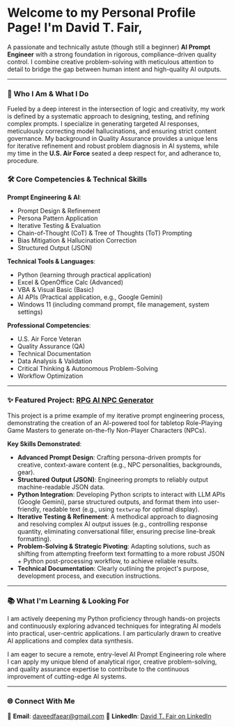 # Welcome to my Personal Profile Page! I'm David T. Fair,

A passionate and technically astute (though still a beginner) **AI Prompt Engineer** with a strong foundation in rigorous, compliance-driven quality control. I combine creative problem-solving with meticulous attention to detail to bridge the gap between human intent and high-quality AI outputs.

---

### 🚀 Who I Am & What I Do

Fueled by a deep interest in the intersection of logic and creativity, my work is defined by a systematic approach to designing, testing, and refining complex prompts. I specialize in generating targeted AI responses, meticulously correcting model hallucinations, and ensuring strict content governance. My background in Quality Assurance provides a unique lens for iterative refinement and robust problem diagnosis in AI systems, while my time in the **U.S. Air Force** seated a deep respect for, and adherance to, procedure. 

### 🛠️ Core Competencies & Technical Skills

**Prompt Engineering & AI**:
*   Prompt Design & Refinement
*   Persona Pattern Application
*   Iterative Testing & Evaluation
*   Chain-of-Thought (CoT) & Tree of Thoughts (ToT) Prompting
*   Bias Mitigation & Hallucination Correction
*   Structured Output (JSON)

**Technical Tools & Languages**:
*   Python (learning through practical application)
*   Excel & OpenOffice Calc (Advanced)
*   VBA & Visual Basic (Basic)
*   AI APIs (Practical application, e.g., Google Gemini)
*   Windows 11 (including command prompt, file management, system settings)

**Professional Competencies**:
*   U.S. Air Force Veteran
*   Quality Assurance (QA)
*   Technical Documentation
*   Data Analysis & Validation
*   Critical Thinking & Autonomous Problem-Solving
*   Workflow Optimization

---

### ✨ Featured Project: [RPG AI NPC Generator](https://github.com/daveedfaear-ops/rpg-ai-npc-generator)

This project is a prime example of my iterative prompt engineering process, demonstrating the creation of an AI-powered tool for tabletop Role-Playing Game Masters to generate on-the-fly Non-Player Characters (NPCs).

**Key Skills Demonstrated**:
*   **Advanced Prompt Design**: Crafting persona-driven prompts for creative, context-aware content (e.g., NPC personalities, backgrounds, gear).
*   **Structured Output (JSON)**: Engineering prompts to reliably output machine-readable JSON data.
*   **Python Integration**: Developing Python scripts to interact with LLM APIs (Google Gemini), parse structured outputs, and format them into user-friendly, readable text (e.g., using `textwrap` for optimal display).
*   **Iterative Testing & Refinement**: A methodical approach to diagnosing and resolving complex AI output issues (e.g., controlling response quantity, eliminating conversational filler, ensuring precise line-break formatting).
*   **Problem-Solving & Strategic Pivoting**: Adapting solutions, such as shifting from attempting freeform text formatting to a more robust JSON + Python post-processing workflow, to achieve reliable results.
*   **Technical Documentation**: Clearly outlining the project's purpose, development process, and execution instructions.

---

### 📚 What I'm Learning & Looking For

I am actively deepening my Python proficiency through hands-on projects and continuously exploring advanced techniques for integrating AI models into practical, user-centric applications. I am particularly drawn to creative AI applications and complex data synthesis.

I am eager to secure a remote, entry-level AI Prompt Engineering role where I can apply my unique blend of analytical rigor, creative problem-solving, and quality assurance expertise to contribute to the continuous improvement of cutting-edge AI systems.

---

### 🌐 Connect With Me

📧 **Email**: daveedfaear@gmail.com
🔗 **LinkedIn**: [David T. Fair on LinkedIn](https://www.linkedin.com/in/david-fair-6bb495390)
```


